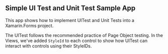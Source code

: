 ## Simple UI Test and Unit Test Sample App
This app shows how to implement UITest and Unit Tests into a Xamarin.Forms project.

The UITest follows the recommended practice of Page Object testing. In the Views, we've added `StyleId` to each control to show how UITest can interact with controls using their StyleIDs.

